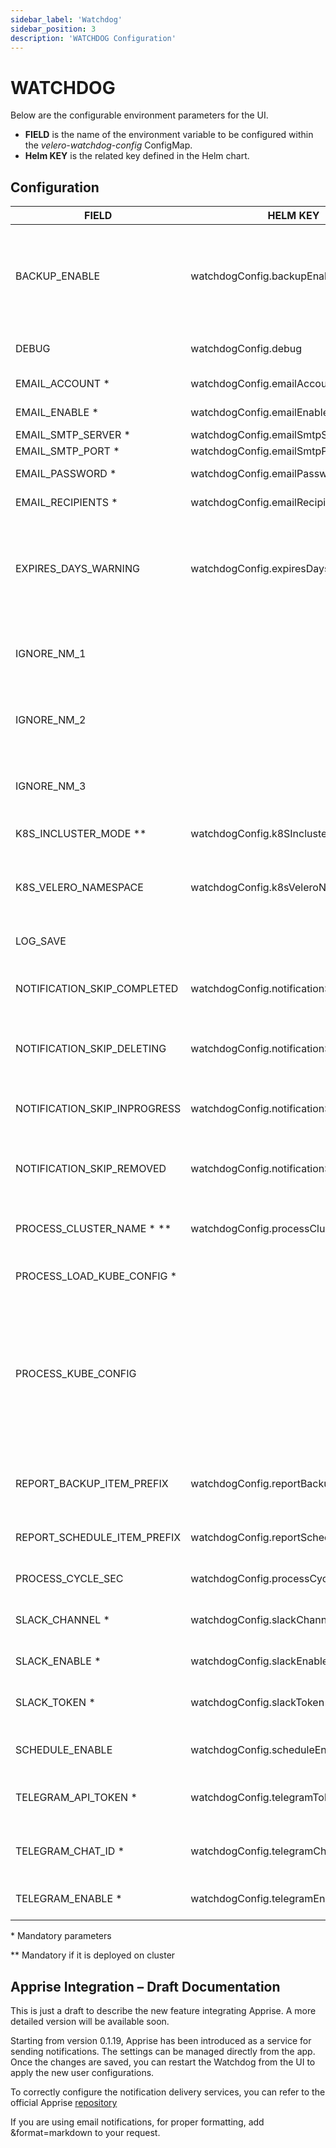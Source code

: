 ```yaml
---
sidebar_label: 'Watchdog'
sidebar_position: 3
description: 'WATCHDOG Configuration'
---
```


# WATCHDOG

Below are the configurable environment parameters for the UI.

- **FIELD** is the name of the environment variable to be configured within the *velero-watchdog-config* ConfigMap.
- **Helm KEY** is the related key defined in the Helm chart.

## Configuration

<div class="table-container">

| FIELD                          | HELM KEY                                     | TYPE   | DEFAULT  | DESCRIPTION                                                                                                                                              |
|--------------------------------|----------------------------------------------|--------|----------|----------------------------------------------------------------------------------------------------------------------------------------------------------|
| BACKUP_ENABLE                  | watchdogConfig.backupEnable                  | Bool   | `True`   | Enable watcher for backups without schedule or last backup for each schedule                                                                             |
| DEBUG                          | watchdogConfig.debug                         | Bool   | `False`  | View debugging information.                                                                                                                              |
| EMAIL_ACCOUNT      *           | watchdogConfig.emailAccount                  | String |          | user name account                                                                                                                                        |
| EMAIL_ENABLE       *           | watchdogConfig.emailEnable                   | Bool   | `False`  | Enable email notification                                                                                                                                |
| EMAIL_SMTP_SERVER  *           | watchdogConfig.emailSmtpServer               | String |          | SMTP server                                                                                                                                              |
| EMAIL_SMTP_PORT    *           | watchdogConfig.emailSmtpPort                 | int    | `587`    | SMTP port                                                                                                                                                |
| EMAIL_PASSWORD     *           | watchdogConfig.emailPassword                 | String |          | password account                                                                                                                                         |
| EMAIL_RECIPIENTS   *           | watchdogConfig.emailRecipients               | Bool   |          | Email recipients                                                                                                                                         |
| EXPIRES_DAYS_WARNING           | watchdogConfig.expiresDaysWarning            | int    | `10`     | Number of days to backup expiration below which to display a warning about the backup                                                                    |
| IGNORE_NM_1                    |                                              | String |          | regex to ignore a namespace or a group of namespaces                                                                                                     |
| IGNORE_NM_2                    |                                              | String |          | regex to ignore a namespace or a group of namespaces                                                                                                     |
| IGNORE_NM_3                    |                                              | String |          | regex to ignore a namespace or a group of namespaces                                                                                                     |
| K8S_INCLUSTER_MODE **          | watchdogConfig.k8SInclusterMode              | Bool   | `False`  | Enable in cluster mode                                                                                                                                   |
| K8S_VELERO_NAMESPACE           | watchdogConfig.k8sVeleroNamespace            | String | `velero` | Name of the namespace where vmware-tanzu/velero is deployed                                                                                              |
| LOG_SAVE                       |                                              | Bool   | `False`  | Save log to files                                                                                                                                        |
| NOTIFICATION_SKIP_COMPLETED    | watchdogConfig.notificationSkipCompleted     | Bool   | `True`   | Skip notification new completed backup                                                                                                                   |
| NOTIFICATION_SKIP_DELETING     | watchdogConfig.notificationSkipDeleting      | Bool   | `True`   | Skip notification backup deleting                                                                                                                        |
| NOTIFICATION_SKIP_INPROGRESS   | watchdogConfig.notificationSkipInProgress    | Bool   | `True`   | Skip notification new in progress backup                                                                                                                 |
| NOTIFICATION_SKIP_REMOVED      | watchdogConfig.notificationSkipRemoved       | Bool   | `True`   | Skip notification backup removed                                                                                                                         |
| PROCESS_CLUSTER_NAME * **      | watchdogConfig.processClusterName            | String |          | Force the cluster name and it appears in the message                                                                                                     |
| PROCESS_LOAD_KUBE_CONFIG *     |                                              | Bool   | `True`   | Set False if it runs on k8s.                                                                                                                             |
| PROCESS_KUBE_CONFIG            |                                              | String |          | Path to the kube config file. This is mandatory when the script runs outside the Kubernetes cluster, either in a docker container or as a native script. |
| REPORT_BACKUP_ITEM_PREFIX      | watchdogConfig.reportBackupItemPrefix        | String |          | Add a prefix to backup items in reports                                                                                                                  |
| REPORT_SCHEDULE_ITEM_PREFIX    | watchdogConfig.reportScheduleItemPrefix      | String |          | Add a prefix to schedule items in reports                                                                                                                |
| PROCESS_CYCLE_SEC              | watchdogConfig.processCycleSec               | Int    | `120`    | Cycle time (seconds)                                                                                                                                     |
| SLACK_CHANNEL      *           | watchdogConfig.slackChannel                  | Bool   |          | Channel id where sens the notification                                                                                                                   |
| SLACK_ENABLE       *           | watchdogConfig.slackEnable                   | Bool   |          | Enable Slack notification                                                                                                                                |
| SLACK_TOKEN        *           | watchdogConfig.slackToken                    | Bool   |          | Token for access to Slack via Http API                                                                                                                   |
| SCHEDULE_ENABLE                | watchdogConfig.scheduleEnable                | Bool   | `True`   | Enable watcher for schedule                                                                                                                              |
| TELEGRAM_API_TOKEN *           | watchdogConfig.telegramToken                 | String |          | Token for access to Telegram bot via Http API                                                                                                            |
| TELEGRAM_CHAT_ID   *           | watchdogConfig.telegramChatId                | String |          | Telegram chat id where send the notifications                                                                                                            |
| TELEGRAM_ENABLE    *           | watchdogConfig.telegramEnable                | Bool   | `False`  | Enable telegram notification                                                                                                                             |

</div>

\* Mandatory parameters

\** Mandatory if it is deployed on cluster

## Apprise Integration – Draft Documentation

This is just a draft to describe the new feature integrating Apprise. A more detailed version will be available soon.

Starting from version 0.1.19, Apprise has been introduced as a service for sending notifications. The settings can be managed directly from the app. Once the changes are saved, you can restart the Watchdog from the UI to apply the new user configurations.

To correctly configure the notification delivery services, you can refer to the official Apprise [repository](https://github.com/caronc/apprise)

If you are using email notifications, for proper formatting, add &format=markdown to your request.
